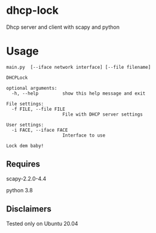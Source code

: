 dhcp-lock
=======

Dhcp server and client with scapy and python

# Usage

```
main.py  [--iface network interface] [--file filename] 

DHCPLock

optional arguments:
  -h, --help         show this help message and exit

File settings:
  -f FILE, --file FILE       
                     File with DHCP server settings
  
User settings:
  -i FACE, --iface FACE
                     Interface to use
                     
Lock dem baby!                     
```

## Requires

scapy-2.2.0-4.4

python 3.8

## Disclaimers

Tested only on Ubuntu 20.04
